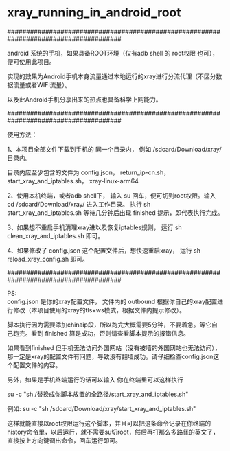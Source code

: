 # xray_running_in_android_root


######################################################################################


android 系统的手机，如果具备ROOT环境（仅有adb shell 的 root权限 也可），便可使用此项目。

实现的效果为Android手机本身流量通过本地运行的xray进行分流代理（不区分数据流量或者WIFI流量）。

以及此Android手机分享出来的热点也具备科学上网能力。

######################################################################################


使用方法：

1、本项目全部文件下载到手机的 同一个目录内， 例如 /sdcard/Download/xray/  目录内。

目录内应至少包含的文件为 config.json， return_ip-cn.sh， start_xray_and_iptables.sh， xray-linux-arm64




2、使用本机终端，或者adb shell下， 输入 su 回车，便可切到root权限。输入 cd /sdcard/Download/xray/ 进入工作目录。 执行 sh start_xray_and_iptables.sh 等待几分钟后出现 finished 提示，即代表执行完成。


3、如果想不重启手机清理xray进以及恢复iptables规则， 运行 sh clean_xray_and_iptables.sh 即可。

4、如果修改了 config.json 这个配置文件后，想快速重启xray， 运行 sh reload_xray_config.sh 即可。

######################################################################################





PS:   
config.json 是你的xray配置文件， 文件内的 outbound 根据你自己的xray配置进行修改（本项目使用的xray的tls+ws模式，根据文件内提示修改）。

脚本执行因为需要添加chinaip段，所以跑完大概需要5分钟，不要着急。等它自己跑完。看到 finished 算是成功，否则请查看脚本提示的报错信息。

如果看到finished 但手机无法访问外国网站（没有被墙的外国网站也无法访问），那一定是xray的配置文件有问题，导致没有翻墙成功。请仔细检查config.json这个配置文件的内容。

另外，如果是手机终端运行的话可以输入 你在终端里可以这样执行

su -c "sh /替换成你脚本放置的全路径/start_xray_and_iptables.sh"

例如: su -c "sh /sdcard/Download/xray/start_xray_and_iptables.sh"

这样就能直接以root权限运行这个脚本，并且可以把这条命令记录在你终端的history命令里，以后运行，就不需要su切root，然后再打那么多路径的英文了，直接按上方向键调出命令，回车运行即可。
